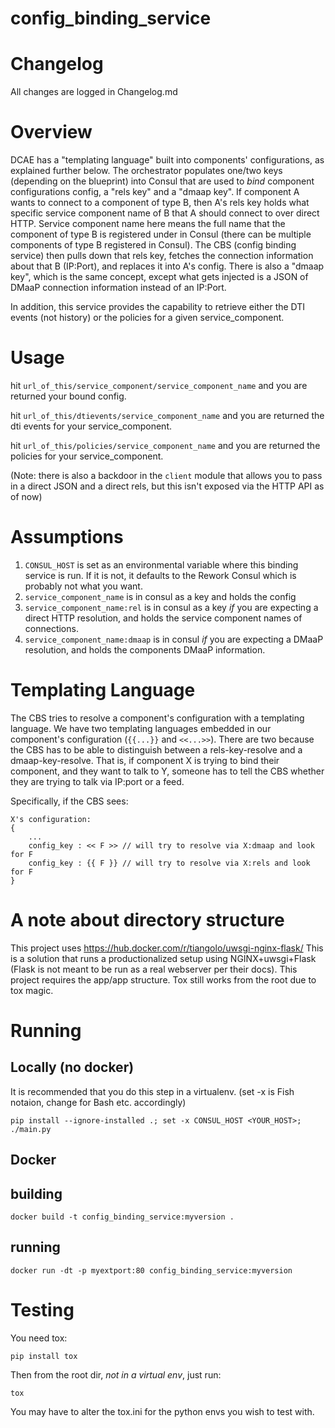 # config_binding_service

# Changelog
All changes are logged in Changelog.md

# Overview

DCAE has a "templating language" built into components' configurations, as explained further below.
The orchestrator populates one/two keys (depending on the blueprint) into Consul that are used to *bind* component configurations config, a "rels key" and a "dmaap key".
If component A wants to connect to a component of type B, then A's rels key holds what specific service component name of B that A should connect to over direct HTTP.
Service component name here means the full name that the component of type B is registered under in Consul (there can be multiple components of type B registered in Consul).
The CBS (config binding service) then pulls down that rels key, fetches the connection information about that B (IP:Port), and replaces it into A's config.
There is also a "dmaap key", which is the same concept, except what gets injected is a JSON of DMaaP connection information instead of an IP:Port.

In addition, this service provides the capability to retrieve either the DTI events (not history) or the policies for a given service_component.

# Usage
hit `url_of_this/service_component/service_component_name` and you are returned your bound config.

hit `url_of_this/dtievents/service_component_name` and you are returned the dti events for your service_component.

hit `url_of_this/policies/service_component_name` and you are returned the policies  for your service_component.

(Note: there is also a backdoor in the `client` module that allows you to pass in a direct JSON and a direct rels, but this isn't exposed via the HTTP API as of now)

# Assumptions
1. `CONSUL_HOST` is set as an environmental variable where this binding service is run. If it is not, it defaults to the Rework Consul which is probably not what you want.
2. `service_component_name` is in consul as a key and holds the config
3. `service_component_name:rel` is in consul as a key *if* you are expecting a direct HTTP resolution, and holds the service component names of connections.
4. `service_component_name:dmaap` is in consul *if* you are expecting a DMaaP resolution, and holds the components DMaaP information.

# Templating Language
The CBS tries to resolve a component's configuration with a templating language. We have two templating languages embedded in our component's configuration (`{{...}}` and `<<...>>`). There are two because the CBS has to be able to distinguish between a rels-key-resolve and a dmaap-key-resolve. That is, if component X is trying to bind their component, and they want to talk to Y, someone has to tell the CBS whether they are trying to talk via IP:port or a feed.

Specifically, if the CBS sees:

```
X's configuration:
{
    ...
    config_key : << F >> // will try to resolve via X:dmaap and look for F
    config_key : {{ F }} // will try to resolve via X:rels and look for F
}
```

# A note about directory structure
This project uses https://hub.docker.com/r/tiangolo/uwsgi-nginx-flask/
This is a solution that runs a productionalized setup using NGINX+uwsgi+Flask (Flask is not meant to be run as a real webserver per their docs). This project requires the app/app structure. Tox still works from the root due to tox magic.

# Running

## Locally (no docker)
It is recommended that you do this step in a virtualenv.
(set -x is Fish notaion, change for Bash etc. accordingly)
```
pip install --ignore-installed .; set -x CONSUL_HOST <YOUR_HOST>; ./main.py
```

## Docker
## building
```
docker build -t config_binding_service:myversion .
```
## running
```
docker run -dt -p myextport:80 config_binding_service:myversion
```

# Testing
You need tox:
```
pip install tox
```
Then from the root dir, *not in a virtual env*, just run:
```
tox
```
You may have to alter the tox.ini for the python envs you wish to test with.

